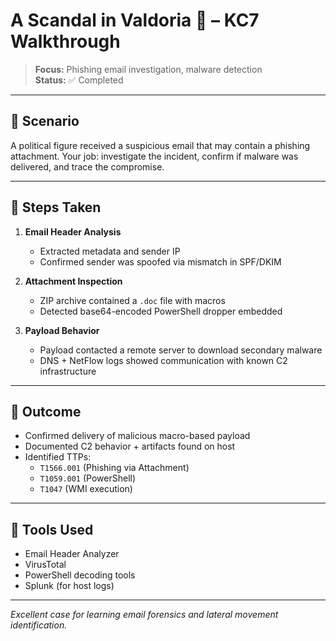 
# A Scandal in Valdoria 👑 – KC7 Walkthrough

> **Focus:** Phishing email investigation, malware detection  
> **Status:** ✅ Completed

---

## 🧠 Scenario

A political figure received a suspicious email that may contain a phishing attachment. Your job: investigate the incident, confirm if malware was delivered, and trace the compromise.

---

## 🔎 Steps Taken

1. **Email Header Analysis**
   - Extracted metadata and sender IP
   - Confirmed sender was spoofed via mismatch in SPF/DKIM

2. **Attachment Inspection**
   - ZIP archive contained a `.doc` file with macros
   - Detected base64-encoded PowerShell dropper embedded

3. **Payload Behavior**
   - Payload contacted a remote server to download secondary malware
   - DNS + NetFlow logs showed communication with known C2 infrastructure

---

## 🔐 Outcome

- Confirmed delivery of malicious macro-based payload
- Documented C2 behavior + artifacts found on host
- Identified TTPs:
  - `T1566.001` (Phishing via Attachment)
  - `T1059.001` (PowerShell)
  - `T1047` (WMI execution)

---

## 🧰 Tools Used

- Email Header Analyzer
- VirusTotal
- PowerShell decoding tools
- Splunk (for host logs)

---

*Excellent case for learning email forensics and lateral movement identification.*

